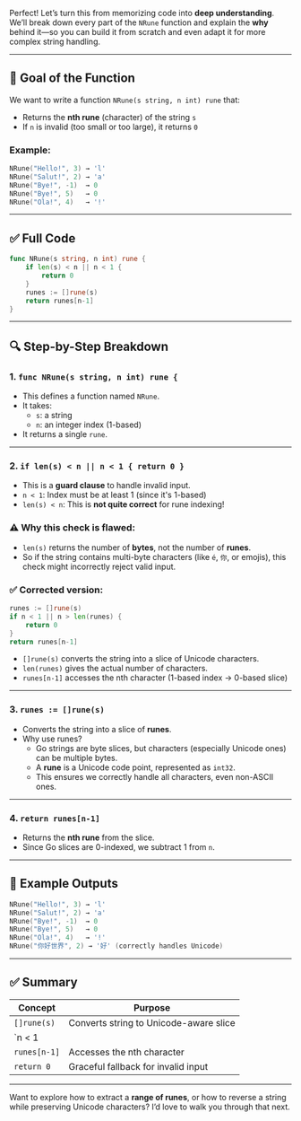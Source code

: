 Perfect! Let’s turn this from memorizing code into **deep understanding**. We’ll break down every part of the `NRune` function and explain the **why** behind it—so you can build it from scratch and even adapt it for more complex string handling.

---

## 🧠 Goal of the Function

We want to write a function `NRune(s string, n int) rune` that:

- Returns the **nth rune** (character) of the string `s`
- If `n` is invalid (too small or too large), it returns `0`

### Example:
```go
NRune("Hello!", 3) → 'l'
NRune("Salut!", 2) → 'a'
NRune("Bye!", -1)  → 0
NRune("Bye!", 5)   → 0
NRune("Ola!", 4)   → '!'
```

---

## ✅ Full Code

```go
func NRune(s string, n int) rune {
	if len(s) < n || n < 1 {
		return 0
	}
	runes := []rune(s)
	return runes[n-1]
}
```

---

## 🔍 Step-by-Step Breakdown

### 1. `func NRune(s string, n int) rune {`

- This defines a function named `NRune`.
- It takes:
  - `s`: a string
  - `n`: an integer index (1-based)
- It returns a single `rune`.

---

### 2. `if len(s) < n || n < 1 { return 0 }`

- This is a **guard clause** to handle invalid input.
- `n < 1`: Index must be at least 1 (since it's 1-based)
- `len(s) < n`: This is **not quite correct** for rune indexing!

### ⚠️ Why this check is flawed:
- `len(s)` returns the number of **bytes**, not the number of **runes**.
- So if the string contains multi-byte characters (like `é`, `你`, or emojis), this check might incorrectly reject valid input.

### ✅ Corrected version:
```go
runes := []rune(s)
if n < 1 || n > len(runes) {
	return 0
}
return runes[n-1]
```

- `[]rune(s)` converts the string into a slice of Unicode characters.
- `len(runes)` gives the actual number of characters.
- `runes[n-1]` accesses the nth character (1-based index → 0-based slice)

---

### 3. `runes := []rune(s)`

- Converts the string into a slice of **runes**.
- Why use runes?
  - Go strings are byte slices, but characters (especially Unicode ones) can be multiple bytes.
  - A **rune** is a Unicode code point, represented as `int32`.
  - This ensures we correctly handle all characters, even non-ASCII ones.

---

### 4. `return runes[n-1]`

- Returns the **nth rune** from the slice.
- Since Go slices are 0-indexed, we subtract 1 from `n`.

---

## 🧪 Example Outputs

```go
NRune("Hello!", 3) → 'l'
NRune("Salut!", 2) → 'a'
NRune("Bye!", -1)  → 0
NRune("Bye!", 5)   → 0
NRune("Ola!", 4)   → '!'
NRune("你好世界", 2) → '好' (correctly handles Unicode)
```

---

## ✅ Summary

| Concept | Purpose |
|--------|---------|
| `[]rune(s)` | Converts string to Unicode-aware slice |
| `n < 1 || n > len(runes)` | Validates index safely |
| `runes[n-1]` | Accesses the nth character |
| `return 0` | Graceful fallback for invalid input |

---

Want to explore how to extract a **range of runes**, or how to reverse a string while preserving Unicode characters? I’d love to walk you through that next.
